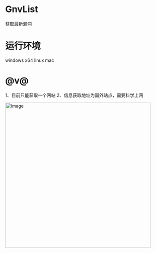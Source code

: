 # GnvList
获取最新漏洞

# 运行环境
windows x64
linux
mac 

# @v@

1、目前只能获取一个网站
2、信息获取地址为国外站点，需要科学上网

<img width="462" alt="image" src="https://user-images.githubusercontent.com/40543458/153545467-5f132a96-13af-4476-ba8f-7825a3665aa7.png">
